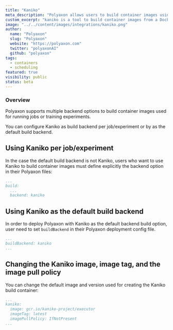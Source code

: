 ```yaml
---
title: "Kaniko"
meta_description: "Polyaxon allows users to build container images using the Kaniko project."
custom_excerpt: "kaniko is a tool to build container images from a Dockerfile, inside a container or Kubernetes cluster."
image: "../../content/images/integrations/kaniko.png"
author:
  name: "Polyaxon"
  slug: "Polyaxon"
  website: "https://polyaxon.com"
  twitter: "polyaxonAI"
  github: "polyaxon"
tags: 
  - containers
  - scheduling
featured: true
visibility: public
status: beta
---
```


### Overview

Polyaxon supports multiple backend options to build container images used for running jobs or training experiments.

You can configure Kaniko as build backend per job/experiment or by as the default build backend.  

## Using Kaniko per job/experiment

In the case the default build backend is not Kaniko, 
users who want to use Kaniko to build container images must define explicitly the backend option in their Polyaxon files:

```yaml
...
build:
  ...
  backend: kaniko
```

## Using Kaniko as the default build backend
In order to deploy Polyaxon with Kaniko as the default backend build option, user need to set `buildBackend` in their Polyaxon deployment config file.

```yaml
...
buildBackend: kaniko
...
```

## Changing the Kaniko image, image tag, and the image pull policy

You can change the default image and version used for creating the Kaniko build container:

```yaml
...
kaniko:
  image: gcr.io/kaniko-project/executor
  imageTag: latest
  imagePullPolicy: IfNotPresent
...
```
